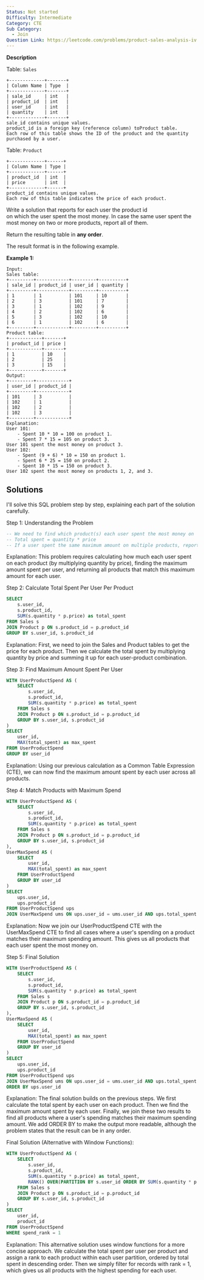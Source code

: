 ```yaml
---
Status: Not started
Difficulty: Intermediate
Category: CTE
Sub Category:
  - Join
Question Link: https://leetcode.com/problems/product-sales-analysis-iv
---
```

**Description**

Table: `Sales`

```Plain
+-------------+-------+
| Column Name | Type  |
+-------------+-------+
| sale_id     | int   |
| product_id  | int   |
| user_id     | int   |
| quantity    | int   |
+-------------+-------+
sale_id contains unique values.
product_id is a foreign key (reference column) toProduct table.
Each row of this table shows the ID of the product and the quantity purchased by a user.
```

Table: `Product`

```Plain
+-------------+------+
| Column Name | Type |
+-------------+------+
| product_id  | int  |
| price       | int  |
+-------------+------+
product_id contains unique values.
Each row of this table indicates the price of each product.
```

Write a solution that reports for each user the product id  
on which the user spent the most money. In case the same user spent the  
most money on two or more products, report all of them.  

Return the resulting table in **any order**.

The result format is in the following example.

**Example 1:**

```Plain
Input:
Sales table:
+---------+------------+---------+----------+
| sale_id | product_id | user_id | quantity |
+---------+------------+---------+----------+
| 1       | 1          | 101     | 10       |
| 2       | 3          | 101     | 7        |
| 3       | 1          | 102     | 9        |
| 4       | 2          | 102     | 6        |
| 5       | 3          | 102     | 10       |
| 6       | 1          | 102     | 6        |
+---------+------------+---------+----------+
Product table:
+------------+-------+
| product_id | price |
+------------+-------+
| 1          | 10    |
| 2          | 25    |
| 3          | 15    |
+------------+-------+
Output:
+---------+------------+
| user_id | product_id |
+---------+------------+
| 101     | 3          |
| 102     | 1          |
| 102     | 2          |
| 102     | 3          |
+---------+------------+
Explanation:
User 101:
    - Spent 10 * 10 = 100 on product 1.
    - Spent 7 * 15 = 105 on product 3.
User 101 spent the most money on product 3.
User 102:
    - Spent (9 + 6) * 10 = 150 on product 1.
    - Spent 6 * 25 = 150 on product 2.
    - Spent 10 * 15 = 150 on product 3.
User 102 spent the most money on products 1, 2, and 3.
```

## Solutions

I'll solve this SQL problem step by step, explaining each part of the solution carefully.

Step 1: Understanding the Problem

```SQL
-- We need to find which product(s) each user spent the most money on
-- Total spent = quantity * price
-- If a user spent the same maximum amount on multiple products, report all of them
```

Explanation: This problem requires calculating how much each user spent on each product (by multiplying quantity by price), finding the maximum amount spent per user, and returning all products that match this maximum amount for each user.

Step 2: Calculate Total Spent Per User Per Product

```SQL
SELECT
    s.user_id,
    s.product_id,
    SUM(s.quantity * p.price) as total_spent
FROM Sales s
JOIN Product p ON s.product_id = p.product_id
GROUP BY s.user_id, s.product_id
```

Explanation: First, we need to join the Sales and Product tables to get the price for each product. Then we calculate the total spent by multiplying quantity by price and summing it up for each user-product combination.

Step 3: Find Maximum Amount Spent Per User

```SQL
WITH UserProductSpend AS (
    SELECT
        s.user_id,
        s.product_id,
        SUM(s.quantity * p.price) as total_spent
    FROM Sales s
    JOIN Product p ON s.product_id = p.product_id
    GROUP BY s.user_id, s.product_id
)
SELECT
    user_id,
    MAX(total_spent) as max_spent
FROM UserProductSpend
GROUP BY user_id
```

Explanation: Using our previous calculation as a Common Table Expression (CTE), we can now find the maximum amount spent by each user across all products.

Step 4: Match Products with Maximum Spend

```SQL
WITH UserProductSpend AS (
    SELECT
        s.user_id,
        s.product_id,
        SUM(s.quantity * p.price) as total_spent
    FROM Sales s
    JOIN Product p ON s.product_id = p.product_id
    GROUP BY s.user_id, s.product_id
),
UserMaxSpend AS (
    SELECT
        user_id,
        MAX(total_spent) as max_spent
    FROM UserProductSpend
    GROUP BY user_id
)
SELECT
    ups.user_id,
    ups.product_id
FROM UserProductSpend ups
JOIN UserMaxSpend ums ON ups.user_id = ums.user_id AND ups.total_spent = ums.max_spent
```

Explanation: Now we join our UserProductSpend CTE with the UserMaxSpend CTE to find all cases where a user's spending on a product matches their maximum spending amount. This gives us all products that each user spent the most money on.

Step 5: Final Solution

```SQL
WITH UserProductSpend AS (
    SELECT
        s.user_id,
        s.product_id,
        SUM(s.quantity * p.price) as total_spent
    FROM Sales s
    JOIN Product p ON s.product_id = p.product_id
    GROUP BY s.user_id, s.product_id
),
UserMaxSpend AS (
    SELECT
        user_id,
        MAX(total_spent) as max_spent
    FROM UserProductSpend
    GROUP BY user_id
)
SELECT
    ups.user_id,
    ups.product_id
FROM UserProductSpend ups
JOIN UserMaxSpend ums ON ups.user_id = ums.user_id AND ups.total_spent = ums.max_spent
ORDER BY ups.user_id
```

Explanation: The final solution builds on the previous steps. We first calculate the total spent by each user on each product. Then we find the maximum amount spent by each user. Finally, we join these two results to find all products where a user's spending matches their maximum spending amount. We add ORDER BY to make the output more readable, although the problem states that the result can be in any order.

Final Solution (Alternative with Window Functions):

```SQL
WITH UserProductSpend AS (
    SELECT
        s.user_id,
        s.product_id,
        SUM(s.quantity * p.price) as total_spent,
        RANK() OVER(PARTITION BY s.user_id ORDER BY SUM(s.quantity * p.price) DESC) as spend_rank
    FROM Sales s
    JOIN Product p ON s.product_id = p.product_id
    GROUP BY s.user_id, s.product_id
)
SELECT
    user_id,
    product_id
FROM UserProductSpend
WHERE spend_rank = 1
```

Explanation: This alternative solution uses window functions for a more concise approach. We calculate the total spent per user per product and assign a rank to each product within each user partition, ordered by total spent in descending order. Then we simply filter for records with rank = 1, which gives us all products with the highest spending for each user.